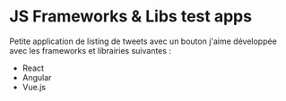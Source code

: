 # JS Frameworks & Libs test apps

Petite application de listing de tweets avec un bouton j'aime développée avec les frameworks et librairies suivantes :
- React
- Angular
- Vue.js